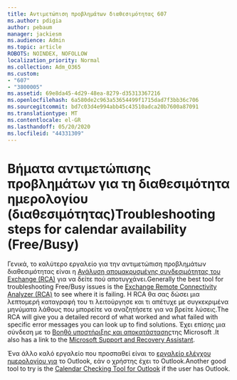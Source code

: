 ```yaml
---
title: Αντιμετώπιση προβλημάτων διαθεσιμότητας 607
ms.author: pdigia
author: pebaum
manager: jackiesm
ms.audience: Admin
ms.topic: article
ROBOTS: NOINDEX, NOFOLLOW
localization_priority: Normal
ms.collection: Adm_O365
ms.custom:
- "607"
- "3800005"
ms.assetid: 69e8da45-4d29-48ea-8279-d35313367216
ms.openlocfilehash: 6a580de2c963a53654499f1715dad7f3bb36c706
ms.sourcegitcommit: bd7c03d4e994abb45c43510adca20b7600a87091
ms.translationtype: MT
ms.contentlocale: el-GR
ms.lasthandoff: 05/20/2020
ms.locfileid: "44331309"
---
```

# <a name="troubleshooting-steps-for-calendar-availability-freebusy"></a><span data-ttu-id="320fa-102">Βήματα αντιμετώπισης προβλημάτων για τη διαθεσιμότητα ημερολογίου (διαθεσιμότητας)</span><span class="sxs-lookup"><span data-stu-id="320fa-102">Troubleshooting steps for calendar availability (Free/Busy)</span></span>

<span data-ttu-id="320fa-103">Γενικά, το καλύτερο εργαλείο για την αντιμετώπιση προβλημάτων διαθεσιμότητας είναι η [Ανάλυση απομακρυσμένης συνδεσιμότητας του Exchange (RCA)](https://testconnectivity.microsoft.com/Default.aspx?testId=freeBusy) για να δείτε πού αποτυγχάνει.</span><span class="sxs-lookup"><span data-stu-id="320fa-103">Generally the best tool for troubleshooting Free/Busy issues is the [Exchange Remote Connectivity Analyzer (RCA)](https://testconnectivity.microsoft.com/Default.aspx?testId=freeBusy) to see where it is failing.</span></span> <span data-ttu-id="320fa-104">Η RCA θα σας δώσει μια λεπτομερή καταγραφή του τι λειτούργησε και τι απέτυχε με συγκεκριμένα μηνύματα λάθους που μπορείτε να αναζητήσετε για να βρείτε λύσεις.</span><span class="sxs-lookup"><span data-stu-id="320fa-104">The RCA will give you a detailed record of what worked and what failed with specific error messages you can look up to find solutions.</span></span> <span data-ttu-id="320fa-105">Έχει επίσης μια σύνδεση με το [Βοηθό υποστήριξης και αποκατάστασης](https://diagnostics.office.com/)της Microsoft .</span><span class="sxs-lookup"><span data-stu-id="320fa-105">It also has a link to the [Microsoft Support and Recovery Assistant](https://diagnostics.office.com/).</span></span>

<span data-ttu-id="320fa-106">Ένα άλλο καλό εργαλείο που προσπαθεί είναι το [εργαλείο ελέγχου ημερολογίου για](https://www.microsoft.com/download/details.aspx?id=28786) το Outlook, εάν ο χρήστης έχει το Outlook.</span><span class="sxs-lookup"><span data-stu-id="320fa-106">Another good tool to try is the [Calendar Checking Tool for Outlook](https://www.microsoft.com/download/details.aspx?id=28786) if the user has Outlook.</span></span>
